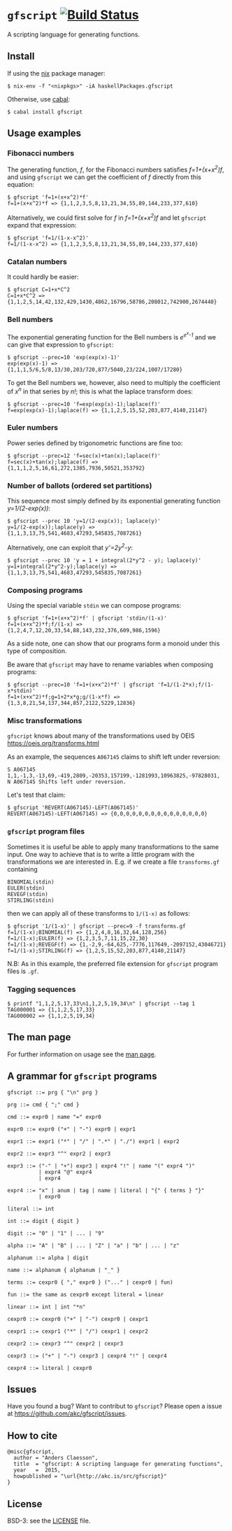 # `gfscript` [![Build Status](https://travis-ci.org/akc/gfscript.svg)](https://travis-ci.org/akc/gfscript)

A scripting language for generating functions.

## Install

If using the [nix](https://nixos.org/nix/) package manager:

```
$ nix-env -f "<nixpkgs>" -iA haskellPackages.gfscript
```

Otherwise, use [cabal](https://www.haskell.org/cabal/):

```
$ cabal install gfscript
```

## Usage examples

### Fibonacci numbers

The generating function, *f*, for the Fibonacci numbers satisfies
*f=1+(x+x<sup>2</sup>)f*, and using `gfscript` we can get the
coefficient of *f* directly from this equation:

```
$ gfscript 'f=1+(x+x^2)*f'
f=1+(x+x^2)*f => {1,1,2,3,5,8,13,21,34,55,89,144,233,377,610}
```

Alternatively, we could first solve for $f$ in *f=1+(x+x<sup>2</sup>)f*
and let `gfscript` expand that expression:

```
$ gfscript 'f=1/(1-x-x^2)'
f=1/(1-x-x^2) => {1,1,2,3,5,8,13,21,34,55,89,144,233,377,610}
```

### Catalan numbers

It could hardly be easier:

```
$ gfscript C=1+x*C^2
C=1+x*C^2 => {1,1,2,5,14,42,132,429,1430,4862,16796,58786,208012,742900,2674440}
```

### Bell numbers

The exponential generating function for the Bell numbers is
*e<sup>e<sup>x</sup>-1</sup>* and we can give that expression to
`gfscript`:

```
$ gfscript --prec=10 'exp(exp(x)-1)'
exp(exp(x)-1) => {1,1,1,5/6,5/8,13/30,203/720,877/5040,23/224,1007/17280}
```

To get the Bell numbers we, however, also need to multiply the
coefficient of *x<sup>n</sup>* in that series by *n!*; this is what
the laplace transform does:

```
$ gfscript --prec=10 'f=exp(exp(x)-1);laplace(f)'
f=exp(exp(x)-1);laplace(f) => {1,1,2,5,15,52,203,877,4140,21147}
```

### Euler numbers

Power series defined by trigonometric functions are fine too:

```
$ gfscript --prec=12 'f=sec(x)+tan(x);laplace(f)'
f=sec(x)+tan(x);laplace(f) => {1,1,1,2,5,16,61,272,1385,7936,50521,353792}
```

### Number of ballots (ordered set partitions)

This sequence most simply defined by its exponential generating function
*y=1/(2-exp(x))*:

```
$ gfscript --prec 10 'y=1/(2-exp(x)); laplace(y)'
y=1/(2-exp(x));laplace(y) => {1,1,3,13,75,541,4683,47293,545835,7087261}
```

Alternatively, one can exploit that *y'=2y<sup>2</sup>-y*:

```
$ gfscript --prec 10 'y = 1 + integral(2*y^2 - y); laplace(y)'
y=1+integral(2*y^2-y);laplace(y) => {1,1,3,13,75,541,4683,47293,545835,7087261}
```

### Composing programs

Using the special variable `stdin` we can compose programs:

```
$ gfscript 'f=1+(x+x^2)*f' | gfscript 'stdin/(1-x)'
f=1+(x+x^2)*f;f/(1-x) => {1,2,4,7,12,20,33,54,88,143,232,376,609,986,1596}
```

As a side note, one can show that our programs form a monoid under this
type of composition.

Be aware that `gfscript` may have to rename variables when composing programs:

```
$ gfscript --prec=10 'f=1+(x+x^2)*f' | gfscript 'f=1/(1-2*x);f/(1-x*stdin)'
f=1+(x+x^2)*f;g=1+2*x*g;g/(1-x*f) => {1,3,8,21,54,137,344,857,2122,5229,12836}
```

### Misc transformations

`gfscript` knows about many of the transformations used by OEIS
<https://oeis.org/transforms.html>

As an example, the sequences `A067145` claims to shift left under
reversion:

```
S A067145 1,1,-1,3,-13,69,-419,2809,-20353,157199,-1281993,10963825,-97828031,
N A067145 Shifts left under reversion.
```

Let's test that claim:

```
$ gfscript 'REVERT(A067145)-LEFT(A067145)'
REVERT(A067145)-LEFT(A067145) => {0,0,0,0,0,0,0,0,0,0,0,0,0,0,0}
```

### `gfscript` program files

Sometimes it is useful be able to apply many transformations to the same
input. One way to achieve that is to write a little program with the
transformations we are interested in. E.g. if we create a file
`transforms.gf` containing

```
BINOMIAL(stdin)
EULER(stdin)
REVEGF(stdin)
STIRLING(stdin)
```
then we can apply all of these transforms to `1/(1-x)` as follows:

```
$ gfscript '1/(1-x)' | gfscript --prec=9 -f transforms.gf
f=1/(1-x);BINOMIAL(f) => {1,2,4,8,16,32,64,128,256}
f=1/(1-x);EULER(f) => {1,2,3,5,7,11,15,22,30}
f=1/(1-x);REVEGF(f) => {1,-2,9,-64,625,-7776,117649,-2097152,43046721}
f=1/(1-x);STIRLING(f) => {1,2,5,15,52,203,877,4140,21147}
```

N.B: As in this example, the preferred file extension for `gfscript`
program files is `.gf`.

### Tagging sequences

```
$ printf "1,1,2,5,17,33\n1,1,2,5,19,34\n" | gfscript --tag 1
TAG000001 => {1,1,2,5,17,33}
TAG000002 => {1,1,2,5,19,34}
```

## The man page

For further information on usage see the
[man page](https://github.com/akc/gfscript/blob/master/gfscript.md).

## A grammar for `gfscript` programs

```
gfscript ::= prg { "\n" prg }

prg ::= cmd { ";" cmd }

cmd ::= expr0 | name "=" expr0

expr0 ::= expr0 ("+" | "-") expr0 | expr1

expr1 ::= expr1 ("*" | "/" | ".*" | "./") expr1 | expr2

expr2 ::= expr3 "^" expr2 | expr3

expr3 ::= ("-" | "+") expr3 | expr4 "!" | name "(" expr4 ")"
          | expr4 "@" expr4
          | expr4

expr4 ::= "x" | anum | tag | name | literal | "{" { terms } "}"
          | expr0

literal ::= int

int ::= digit { digit }

digit ::= "0" | "1" | ... | "9"

alpha ::= "A" | "B" | ... | "Z" | "a" | "b" | ... | "z"

alphanum ::= alpha | digit

name ::= alphanum { alphanum | "_" }

terms ::= cexpr0 { "," expr0 } ("..." | cexpr0 | fun)

fun ::= the same as cexpr0 except literal = linear

linear ::= int | int "*n"

cexpr0 ::= cexpr0 ("+" | "-") cexpr0 | cexpr1

cexpr1 ::= cexpr1 ("*" | "/") cexpr1 | cexpr2

cexpr2 ::= cexpr3 "^" cexpr2 | cexpr3

cexpr3 ::= ("+" | "-") cexpr3 | cexpr4 "!" | cexpr4

cexpr4 ::= literal | cexpr0
```

## Issues

Have you found a bug? Want to contribut to `gfscript`? Please open a issue
at <https://github.com/akc/gfscript/issues>.

## How to cite

```
@misc{gfscript,
  author = "Anders Claesson",
  title  = "gfscript: A scripting language for generating functions",
  year   =  2015,
  howpublished = "\url{http://akc.is/src/gfscript}"
}
```

## License

BSD-3: see the
[LICENSE](https://github.com/akc/gfscript/blob/master/LICENSE) file.
